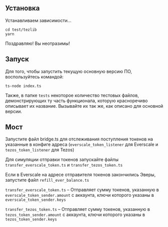 ## Установка
Устанавливаем зависимости...

```
cd test/tezlib
yarn
```

Поздравляю! Вы неотразимы!

## Запуск

Для того, чтобы запустить текущую основную версию ПО, воспользуйтесь командой:

```ts-node index.ts```

Также, в папке ```tests``` некоторое количество тестовых файлов, демонстрирующих ту часть функционала, которую красноречиво описывает их название. Вызывайте их так же, как описано для основной версии.

## Мост

Запустите файл bridge.ts для отслеживания поступления токенов на указанные в конфиге адреса (```everscale_token_listener``` для Everscale и ```tezos_token_listener``` для Tezos)

Для симуляции отправки токенов запускайте файлы ```transfer_everscale_token.ts``` и ```transfer_tezos_token.ts```

Если в Everscale на адресе отправителя токенов закончились Эверы, запустите файл ```refill_ever_balance.ts```

```transfer_everscale_token.ts``` – Отправляет сумму токенов, указанную в ```everscale_token_sender.amount``` с аккаунта, ключи которого указаны в ```everscale_token_sender.keys```

```transfer_tezos_token.ts``` – Отправляет сумму токенов, указанную в ```tezos_token_sender.amount``` с аккаунта, ключи которого указаны в ```tezos_token_sender.keys```